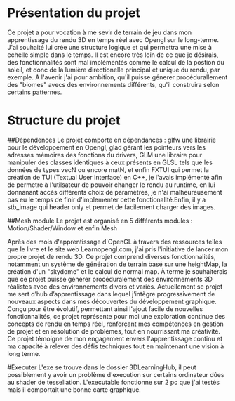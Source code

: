 # Présentation du projet
Ce projet a pour vocation à me sevir de terrain de jeu dans mon apprentissage du rendu 3D en temps réel avec Opengl sur le long-terme. J'ai souhaité lui crée une structure logique et qui permettra une mise à echelle simple dans le temps. Il est encore très loin de ce que je désirais, des fonctionnalités sont mal implémentés comme le calcul de la postion du soleil, et donc de la lumière directionelle principal et unique du rendu, par exemple. A l'avenir j'ai pour ambition, qu'il puisse génerer procédurallement des "biomes" avecs des environnements différents, qu'il construira selon certains patternes. 

# Structure du projet
##Dépendences
Le projet comporte en dépendances : glfw une librairie pour le développement en Opengl, glad gérant les pointeurs vers les adresses mémoires des fonctions du drivers, GLM une libraire pour manipuler des classes identiques à ceux présents en GLSL tels que les données de types vecN ou encore matN, et enfin FXTUI qui permet la création de TUI (Textual User Interface) en C++, je l'avais implémenté afin de permetre à l'utilsateur de pouvoir changer le rendu au runtime, en lui donnanant accès différents choix de paramètres, je n'ai malheureusement pas eu le temps de finir d'implementer cette fonctionalité.Enfin, il y a stb_image qui header only et permet de facilement charger des images.

##Mesh module
Le projet est organisé en 5 différents modules : Motion/Shader/Window et enfin Mesh

Après des mois d'apprentissage d'OpenGL à travers des ressources telles que le livre et le site web Learnopengl.com, j'ai pris l'initiative de lancer mon propre projet de rendu 3D. Ce projet comprend diverses fonctionnalités, notamment un système de génération de terrain basé sur une heightMap, la création d'un "skydome" et le calcul de normal map. À terme je souhaiterais que ce projet puisse générer procéduralement des environnements 3D réalistes avec des environnements divers et variés.
Actuellement se projet me sert d’hub d’apprentissage dans lequel j’intègre progressivement de nouveaux aspects dans mes découvertes du développement graphique. Conçu pour être évolutif, permettant ainsi l'ajout facile de nouvelles fonctionnalités, ce projet représente pour moi une exploration continue des concepts de rendu en temps réel, renforçant mes compétences en gestion de projet et en résolution de problèmes, tout en nourrissant ma créativité. Ce projet témoigne de mon engagement envers l'apprentissage continu et ma capacité à relever des défis techniques tout en maintenant une vision à long terme.

#Executer
L'exe se trouve dans le dossier 3DLearningHub, il peut possiblement y avoir un problème d'execution sur certains ordinateur dûes au shader de tessellation. L'executable fonctionne sur 2 pc que j'ai testés mais il comportait une bonne carte graphique.
